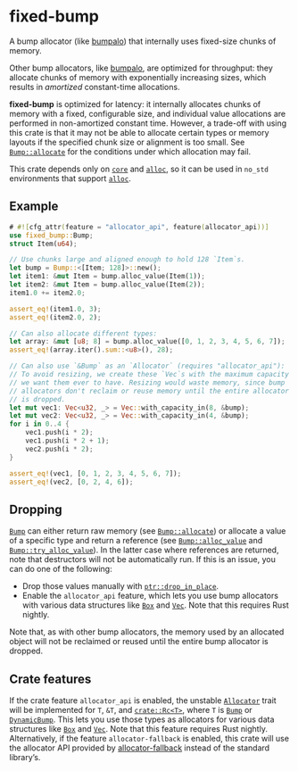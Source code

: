 fixed-bump
==========

A bump allocator (like [bumpalo]) that internally uses fixed-size chunks
of memory.

Other bump allocators, like [bumpalo], are optimized for throughput: they
allocate chunks of memory with exponentially increasing sizes, which
results in *amortized* constant-time allocations.

[bumpalo]: https://docs.rs/bumpalo

**fixed-bump** is optimized for latency: it internally allocates chunks of
memory with a fixed, configurable size, and individual value allocations
are performed in non-amortized constant time. However, a trade-off with
using this crate is that it may not be able to allocate certain types or
memory layouts if the specified chunk size or alignment is too small. See
[`Bump::allocate`] for the conditions under which allocation may fail.

This crate depends only on [`core`] and [`alloc`], so it can be used in
`no_std` environments that support [`alloc`].

[`core`]: https://doc.rust-lang.org/core/
[`alloc`]: https://doc.rust-lang.org/alloc/

Example
-------

```rust
# #![cfg_attr(feature = "allocator_api", feature(allocator_api))]
use fixed_bump::Bump;
struct Item(u64);

// Use chunks large and aligned enough to hold 128 `Item`s.
let bump = Bump::<[Item; 128]>::new();
let item1: &mut Item = bump.alloc_value(Item(1));
let item2: &mut Item = bump.alloc_value(Item(2));
item1.0 += item2.0;

assert_eq!(item1.0, 3);
assert_eq!(item2.0, 2);

// Can also allocate different types:
let array: &mut [u8; 8] = bump.alloc_value([0, 1, 2, 3, 4, 5, 6, 7]);
assert_eq!(array.iter().sum::<u8>(), 28);

// Can also use `&Bump` as an `Allocator` (requires "allocator_api"):
// To avoid resizing, we create these `Vec`s with the maximum capacity
// we want them ever to have. Resizing would waste memory, since bump
// allocators don't reclaim or reuse memory until the entire allocator
// is dropped.
let mut vec1: Vec<u32, _> = Vec::with_capacity_in(8, &bump);
let mut vec2: Vec<u32, _> = Vec::with_capacity_in(4, &bump);
for i in 0..4 {
    vec1.push(i * 2);
    vec1.push(i * 2 + 1);
    vec2.push(i * 2);
}

assert_eq!(vec1, [0, 1, 2, 3, 4, 5, 6, 7]);
assert_eq!(vec2, [0, 2, 4, 6]);
```

Dropping
--------

[`Bump`] can either return raw memory (see [`Bump::allocate`]) or allocate
a value of a specific type and return a reference (see
[`Bump::alloc_value`] and [`Bump::try_alloc_value`]). In the latter case
where references are returned, note that destructors will not be
automatically run. If this is an issue, you can do one of the following:

* Drop those values manually with [`ptr::drop_in_place`].
* Enable the `allocator_api` feature, which lets you use bump allocators
  with various data structures like [`Box`] and [`Vec`]. Note that this
  requires Rust nightly.

Note that, as with other bump allocators, the memory used by an allocated
object will not be reclaimed or reused until the entire bump allocator
is dropped.

Crate features
--------------

If the crate feature `allocator_api` is enabled, the unstable [`Allocator`]
trait will be implemented for `T`, `&T`, and [`crate::Rc<T>`], where `T` is
[`Bump`] or [`DynamicBump`]. This lets you use those types as allocators
for various data structures like [`Box`] and [`Vec`]. Note that this
feature requires Rust nightly. Alternatively, if the feature
`allocator-fallback` is enabled, this crate will use the allocator API
provided by [allocator-fallback] instead of the standard library’s.

[allocator-fallback]: https://docs.rs/allocator-fallback

[`Bump`]: https://docs.rs/fixed-bump/0.3/fixed_bump/struct.Bump.html
[`Bump::allocate`]: https://docs.rs/fixed-bump/0.3/fixed_bump/struct.Bump.html#method.allocate
[`Bump::alloc_value`]: https://docs.rs/fixed-bump/0.3/fixed_bump/struct.Bump.html#method.alloc_value
[`Bump::try_alloc_value`]: https://docs.rs/fixed-bump/0.3/fixed_bump/struct.Bump.html#method.try_alloc_value
[`ptr::drop_in_place`]: https://doc.rust-lang.org/core/ptr/fn.drop_in_place.html
[`Box`]: https://doc.rust-lang.org/stable/alloc/boxed/struct.Box.html
[`Vec`]: https://doc.rust-lang.org/stable/alloc/vec/struct.Vec.html
[`Allocator`]: https://doc.rust-lang.org/stable/alloc/alloc/trait.Allocator.html
[`crate::Rc<T>`]: https://docs.rs/fixed-bump/0.3/fixed_bump/struct.Rc.html
[`DynamicBump`]: https://docs.rs/fixed-bump/0.3/fixed_bump/struct.DynamicBump.html

